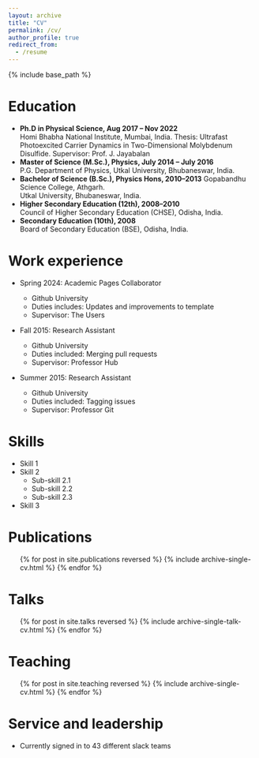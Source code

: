```yaml
---
layout: archive
title: "CV"
permalink: /cv/
author_profile: true
redirect_from:
  - /resume
---
```


{% include base_path %}

Education
======
* **Ph.D in Physical Science, Aug 2017 – Nov 2022**  
  Homi Bhabha National Institute, Mumbai, India. 
  Thesis: Ultrafast Photoexcited Carrier Dynamics in Two-Dimensional Molybdenum Disulfide.
  Supervisor: Prof. J. Jayabalan
* **Master of Science (M.Sc.), Physics, July 2014 – July 2016**  															
  P.G. Department of Physics, Utkal University, Bhubaneswar, India.
* **Bachelor of Science (B.Sc.), Physics Hons, 2010–2013** 
  Gopabandhu Science College, Athgarh.  
  Utkal University, Bhubaneswar, India.
* **Higher Secondary Education (12th), 2008–2010**  
  Council of Higher Secondary Education (CHSE), Odisha, India.
* **Secondary Education (10th), 2008**  
  Board of Secondary Education (BSE), Odisha, India.

Work experience
======
* Spring 2024: Academic Pages Collaborator
  * Github University
  * Duties includes: Updates and improvements to template
  * Supervisor: The Users

* Fall 2015: Research Assistant
  * Github University
  * Duties included: Merging pull requests
  * Supervisor: Professor Hub

* Summer 2015: Research Assistant
  * Github University
  * Duties included: Tagging issues
  * Supervisor: Professor Git
  
Skills
======
* Skill 1
* Skill 2
  * Sub-skill 2.1
  * Sub-skill 2.2
  * Sub-skill 2.3
* Skill 3

Publications
======
  <ul>{% for post in site.publications reversed %}
    {% include archive-single-cv.html %}
  {% endfor %}</ul>
  
Talks
======
  <ul>{% for post in site.talks reversed %}
    {% include archive-single-talk-cv.html  %}
  {% endfor %}</ul>
  
Teaching
======
  <ul>{% for post in site.teaching reversed %}
    {% include archive-single-cv.html %}
  {% endfor %}</ul>
  
Service and leadership
======
* Currently signed in to 43 different slack teams

